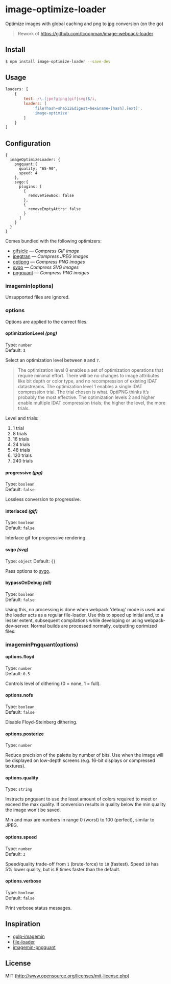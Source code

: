 # image-optimize-loader

Optimize images with global caching and png to jpg conversion (on the go)
> Rework of https://github.com/tcoopman/image-webpack-loader

## Install

```sh
$ npm install image-optimize-loader --save-dev
```

## Usage

```javascript
loaders: [
    {
        test: /\.(jpe?g|png|gif|svg)$/i,
        loaders: [
            'file?hash=sha512&digest=hex&name=[hash].[ext]',
            'image-optimize'
        ]
    }
]
```
## Configuration

```
{
  imageOptimizeLoader: {
    pngquant:{
      quality: "65-90",
      speed: 4
    },
    svgo:{
      plugins: [
        {
          removeViewBox: false
        },
        {
          removeEmptyAttrs: false
        }
      ]
    }
  }
}
```

Comes bundled with the following optimizers:
- [gifsicle](https://github.com/kevva/imagemin-gifsicle) — *Compress GIF image*
- [jpegtran](https://github.com/kevva/imagemin-jpegtran) — *Compress JPEG images*
- [optipng](https://github.com/kevva/imagemin-optipng) — *Compress PNG images*
- [svgo](https://github.com/kevva/imagemin-svgo) — *Compress SVG images*
- [pngquant](https://pngquant.org/) — *Compress PNG images*

### imagemin(options)

Unsupported files are ignored.

### options

Options are applied to the correct files.

#### optimizationLevel *(png)*

Type: `number`  
Default: `3`

Select an optimization level between `0` and `7`.

> The optimization level 0 enables a set of optimization operations that require minimal effort. There will be no changes to image attributes like bit depth or color type, and no recompression of existing IDAT datastreams. The optimization level 1 enables a single IDAT compression trial. The trial chosen is what. OptiPNG thinks it’s probably the most effective. The optimization levels 2 and higher enable multiple IDAT compression trials; the higher the level, the more trials.

Level and trials:

1. 1 trial
2. 8 trials
3. 16 trials
4. 24 trials
5. 48 trials
6. 120 trials
7. 240 trials

#### progressive *(jpg)*

Type: `boolean`  
Default: `false`

Lossless conversion to progressive.

#### interlaced *(gif)*

Type: `boolean`  
Default: `false`

Interlace gif for progressive rendering.

#### svgo *(svg)*

Type: `object`
Default: `{}`

Pass options to [svgo](https://github.com/svg/svgo).

#### bypassOnDebug *(all)*

Type: `boolean`  
Default: `false`

Using this, no processing is done when webpack 'debug' mode is used and the loader acts as a regular file-loader. Use this to speed up initial and, to a lesser extent, subsequent compilations while developing or using webpack-dev-server. Normal builds are processed normally, outputting oprimized files.

### imageminPngquant(options)

#### options.floyd

Type: `number`  
Default: `0.5`

Controls level of dithering (0 = none, 1 = full).

#### options.nofs

Type: `boolean`  
Default: `false`

Disable Floyd-Steinberg dithering.

#### options.posterize

Type: `number`

Reduce precision of the palette by number of bits. Use when the image will be
displayed on low-depth screens (e.g. 16-bit displays or compressed textures).

#### options.quality

Type: `string`

Instructs pngquant to use the least amount of colors required to meet or exceed
the max quality. If conversion results in quality below the min quality the
image won't be saved.

Min and max are numbers in range 0 (worst) to 100 (perfect), similar to JPEG.

#### options.speed

Type: `number`  
Default: `3`

Speed/quality trade-off from `1` (brute-force) to `10` (fastest). Speed `10` has
5% lower quality, but is 8 times faster than the default.

#### options.verbose

Type: `boolean`  
Default: `false`

Print verbose status messages.

## Inspiration

* [gulp-imagemin](https://github.com/sindresorhus/gulp-imagemin)
* [file-loader](https://github.com/webpack/file-loader)
* [imagemin-pngquant](https://github.com/imagemin/imagemin-pngquant)

## License

MIT (http://www.opensource.org/licenses/mit-license.php)
